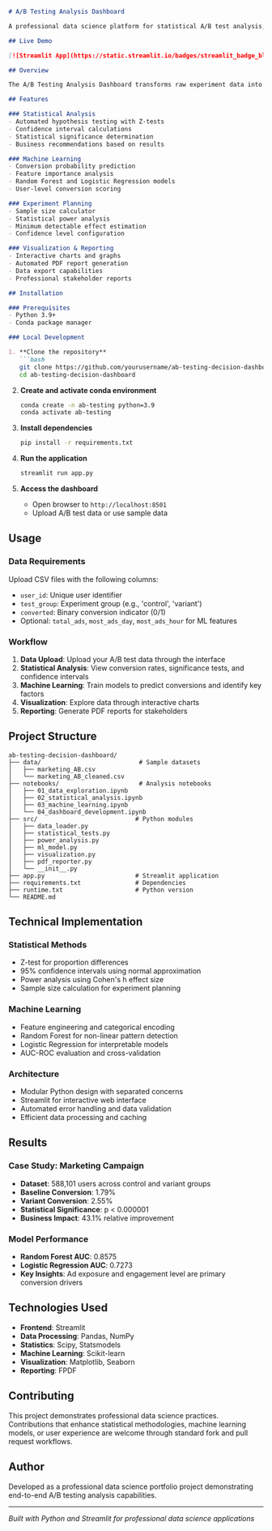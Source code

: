 ```markdown
# A/B Testing Analysis Dashboard

A professional data science platform for statistical A/B test analysis, machine learning insights, and automated business reporting. This dashboard provides end-to-end experiment analysis with statistical rigor and actionable insights.

## Live Demo

[![Streamlit App](https://static.streamlit.io/badges/streamlit_badge_black_white.svg)](https://ab-testing-decision-dashboard-vlscbmzzkb73fuxhknffkj.streamlit.app/)

## Overview

The A/B Testing Analysis Dashboard transforms raw experiment data into actionable business intelligence through automated statistical testing, machine learning predictions, and professional reporting. Designed for data scientists, product managers, and marketing analysts.

## Features

### Statistical Analysis
- Automated hypothesis testing with Z-tests
- Confidence interval calculations
- Statistical significance determination
- Business recommendations based on results

### Machine Learning
- Conversion probability prediction
- Feature importance analysis
- Random Forest and Logistic Regression models
- User-level conversion scoring

### Experiment Planning
- Sample size calculator
- Statistical power analysis
- Minimum detectable effect estimation
- Confidence level configuration

### Visualization & Reporting
- Interactive charts and graphs
- Automated PDF report generation
- Data export capabilities
- Professional stakeholder reports

## Installation

### Prerequisites
- Python 3.9+
- Conda package manager

### Local Development

1. **Clone the repository**
   ```bash
   git clone https://github.com/yourusername/ab-testing-decision-dashboard.git
   cd ab-testing-decision-dashboard
   ```

2. **Create and activate conda environment**
   ```bash
   conda create -n ab-testing python=3.9
   conda activate ab-testing
   ```

3. **Install dependencies**
   ```bash
   pip install -r requirements.txt
   ```

4. **Run the application**
   ```bash
   streamlit run app.py
   ```

5. **Access the dashboard**
   - Open browser to `http://localhost:8501`
   - Upload A/B test data or use sample data

## Usage

### Data Requirements
Upload CSV files with the following columns:
- `user_id`: Unique user identifier
- `test_group`: Experiment group (e.g., 'control', 'variant')
- `converted`: Binary conversion indicator (0/1)
- Optional: `total_ads`, `most_ads_day`, `most_ads_hour` for ML features

### Workflow
1. **Data Upload**: Upload your A/B test data through the interface
2. **Statistical Analysis**: View conversion rates, significance tests, and confidence intervals
3. **Machine Learning**: Train models to predict conversions and identify key factors
4. **Visualization**: Explore data through interactive charts
5. **Reporting**: Generate PDF reports for stakeholders

## Project Structure

```
ab-testing-decision-dashboard/
├── data/                           # Sample datasets
│   ├── marketing_AB.csv
│   └── marketing_AB_cleaned.csv
├── notebooks/                      # Analysis notebooks
│   ├── 01_data_exploration.ipynb
│   ├── 02_statistical_analysis.ipynb
│   ├── 03_machine_learning.ipynb
│   └── 04_dashboard_development.ipynb
├── src/                           # Python modules
│   ├── data_loader.py
│   ├── statistical_tests.py
│   ├── power_analysis.py
│   ├── ml_model.py
│   ├── visualization.py
│   ├── pdf_reporter.py
│   └── __init__.py
├── app.py                         # Streamlit application
├── requirements.txt               # Dependencies
├── runtime.txt                    # Python version
└── README.md
```

## Technical Implementation

### Statistical Methods
- Z-test for proportion differences
- 95% confidence intervals using normal approximation
- Power analysis using Cohen's h effect size
- Sample size calculation for experiment planning

### Machine Learning
- Feature engineering and categorical encoding
- Random Forest for non-linear pattern detection
- Logistic Regression for interpretable models
- AUC-ROC evaluation and cross-validation

### Architecture
- Modular Python design with separated concerns
- Streamlit for interactive web interface
- Automated error handling and data validation
- Efficient data processing and caching

## Results

### Case Study: Marketing Campaign
- **Dataset**: 588,101 users across control and variant groups
- **Baseline Conversion**: 1.79%
- **Variant Conversion**: 2.55%
- **Statistical Significance**: p < 0.000001
- **Business Impact**: 43.1% relative improvement

### Model Performance
- **Random Forest AUC**: 0.8575
- **Logistic Regression AUC**: 0.7273
- **Key Insights**: Ad exposure and engagement level are primary conversion drivers

## Technologies Used

- **Frontend**: Streamlit
- **Data Processing**: Pandas, NumPy
- **Statistics**: Scipy, Statsmodels
- **Machine Learning**: Scikit-learn
- **Visualization**: Matplotlib, Seaborn
- **Reporting**: FPDF

## Contributing

This project demonstrates professional data science practices. Contributions that enhance statistical methodologies, machine learning models, or user experience are welcome through standard fork and pull request workflows.


## Author

Developed as a professional data science portfolio project demonstrating end-to-end A/B testing analysis capabilities.

---

*Built with Python and Streamlit for professional data science applications*
```
